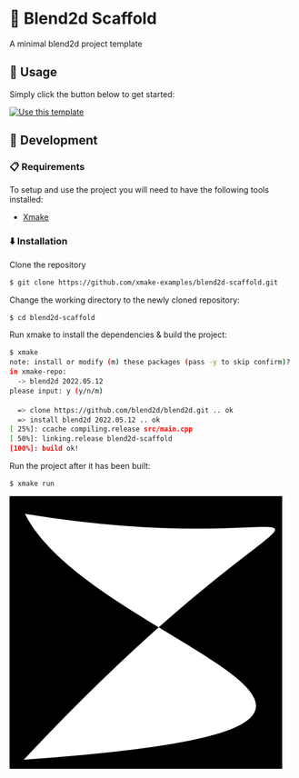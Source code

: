 # 🌱 Blend2d Scaffold

A minimal blend2d project template

## 🦄 Usage

Simply click the button below to get started:

[![Use this template](https://img.shields.io/badge/use%20this%20template-brightgreen.svg?longCache=true&style=for-the-badge)](https://github.com/xmake-examples/blend2d-scaffold/generate)

## 🔨 Development

###  📋 Requirements

To setup and use the project you will need to have the following tools installed:
 - [Xmake](https://xmake.io/)

###  ⬇️ Installation

Clone the repository

```bash
$ git clone https://github.com/xmake-examples/blend2d-scaffold.git
```

Change the working directory to the newly cloned repository:

```bash
$ cd blend2d-scaffold
```

Run xmake to install the dependencies & build the project:

```bash
$ xmake
note: install or modify (m) these packages (pass -y to skip confirm)?
in xmake-repo:
  -> blend2d 2022.05.12
please input: y (y/n/m)

  => clone https://github.com/blend2d/blend2d.git .. ok
  => install blend2d 2022.05.12 .. ok
[ 25%]: ccache compiling.release src/main.cpp
[ 50%]: linking.release blend2d-scaffold
[100%]: build ok!
```

Run the project after it has been built:

```bash
$ xmake run
```

![](/res/example.png)
